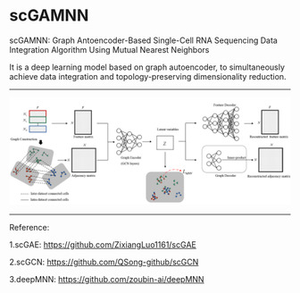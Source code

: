 # scGAMNN

scGAMNN: Graph Antoencoder-Based Single-Cell RNA Sequencing Data Integration Algorithm Using Mutual Nearest Neighbors

It is a deep learning model based on graph autoencoder, to simultaneously achieve data integration and topology-preserving dimensionality reduction.


-----------------------------------------
![image](https://github.com/ZB-JN/scGAMNN/blob/main/figure/fig1.png)

-----------------------------------------

Reference:

1.scGAE: https://github.com/ZixiangLuo1161/scGAE

2.scGCN: https://github.com/QSong-github/scGCN

3.deepMNN: https://github.com/zoubin-ai/deepMNN
